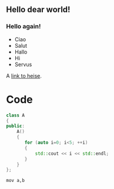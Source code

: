## Hello dear world!

### Hello again!
* Ciao
* Salut
* Hallo
* Hi
* Servus

A [link to heise](http://www.heise.de).

# Code

```c++
class A
{
public:
    A()
    {
       for (auto i=0; i<5; ++i)
       {
           std::cout << i << std::endl;
       }
    }
};
```


```assembly
mov a,b
```
